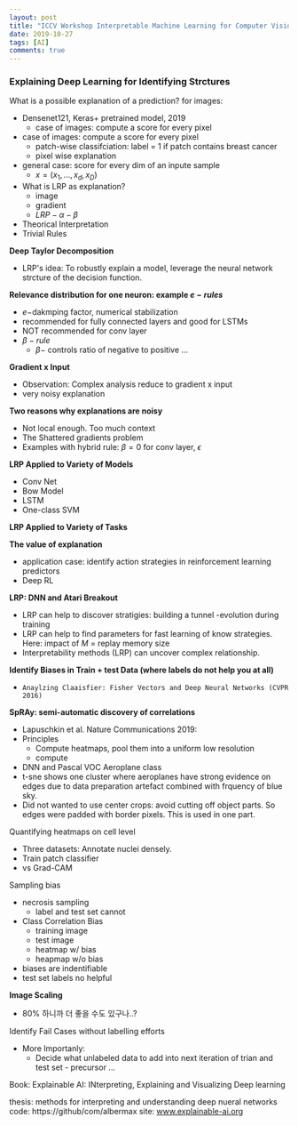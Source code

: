 ```yaml
---
layout: post
title: "ICCV Workshop Interpretable Machine Learning for Computer Vision Summary - (5)"
date: 2019-10-27
tags: [AI]
comments: true
---
```

### Explaining Deep Learning for Identifying Strctures

What is a possible explanation of a prediction? for images:
- Densenet121, Keras+ pretrained model, 2019
  - case of images: compute a score for every pixel
- case of images: compute a score for every pixel
  - patch-wise classifciation: label = 1 if patch contains breast cancer
  - pixel wise explanation
- general case: score for every dim of an inpute sample
  -  $x =(x_1, ..., x_d, x_D)$
-  What is LRP as explanation?
   -  image
   -  gradient
   -  $LRP-\alpha-\beta$
-  Theorical Interpretation
-  Trivial Rules

**Deep Taylor Decomposition**
- LRP's idea: To robustly explain a model, leverage the neural network strcture of the decision function.

**Relevance distribution for one neuron: example $e-rules$**
- $e-$dakmping factor, numerical stabilization
- recommended for fully connected layers and good for LSTMs
- NOT recommended for conv layer
- $\beta-rule$
  - $\beta-$ controls ratio of negative to positive ...

**Gradient x Input**
- Observation: Complex analysis reduce to gradient x input
- very noisy explanation

**Two reasons why explanations are noisy**
- Not local enough. Too much context
- The Shattered gradients problem
- Examples with hybrid rule: $\beta=0$ for conv layer, $\epsilon$

**LRP Applied to Variety of Models**
- Conv Net
- Bow Model
- LSTM
- One-class SVM

**LRP Applied to Variety of Tasks**

**The value of explanation**
- application case: identify action strategies in reinforcement learning predictors
- Deep RL

**LRP: DNN and Atari Breakout**
- LRP can help to discover stratigies: building a tunnel -evolution during training
- LRP can help to find parameters for fast learning of know strategies. Here: impact of $M$ = replay memory size
- Interpretability methods (LRP) can uncover complex relationship.

**Identify Biases in Train + test Data (where labels do not help you at all)**
- `Anaylzing Claaisfier: Fisher Vectors and Deep Neural Networks (CVPR 2016)`

**SpRAy: semi-automatic discovery of correlations**
- Lapuschkin et al. Nature Communications 2019:
- Principles
  - Compute heatmaps, pool them into a uniform low resolution
  - compute
- DNN and Pascal VOC Aeroplane class
- t-sne shows one cluster where aeroplanes have strong evidence on edges due to data preparation artefact combined with frquency of blue sky.
- Did not wanted to use center crops: avoid cutting off object parts. So edges were padded with border pixels. This is used in one part.

Quantifying heatmaps on cell level
- Three datasets: Annotate nuclei densely.
- Train patch classifier
- vs Grad-CAM

Sampling bias
- necrosis sampling
  - label and test set cannot 
- Class Correlation Bias
  - training image
  - test image
  - heatmap w/ bias
  - heapmap w/o bias
- biases are indentifiable
- test set labels no helpful

**Image Scaling**
- 80% 하니까 더 좋을 수도 있구나..?

Identify Fail Cases without labelling efforts
- More Importanly:
  - Decide what unlabeled data to add into next iteration of trian and test set - precursor ...



Book: Explainable AI: INterpreting, Explaining and Visualizing Deep learning

thesis: methods for interpreting and understanding deep nueral networks
code: https://github/com/albermax
site: www.explainable-ai.org